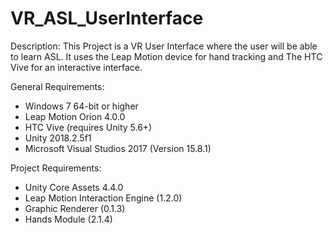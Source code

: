 # VR_ASL_UserInterface
Description: 
This Project is a VR User Interface where the user will be able to learn ASL. It uses the Leap Motion device for hand tracking and The HTC Vive for an interactive interface.

General Requirements:
  - Windows 7 64-bit or higher
  - Leap Motion Orion 4.0.0
  - HTC Vive (requires Unity 5.6+)
  - Unity 2018.2.5f1
  - Microsoft Visual Studios 2017 (Version 15.8.1)
  
Project Requirements:
  - Unity Core Assets 4.4.0
  - Leap Motion Interaction Engine (1.2.0)
  - Graphic Renderer (0.1.3)
  - Hands Module (2.1.4)
  
